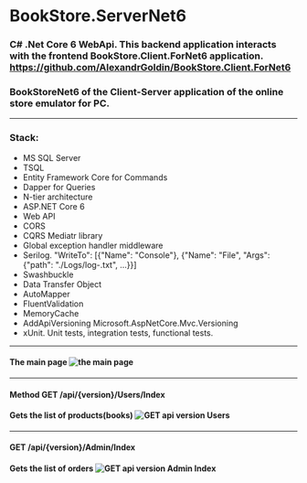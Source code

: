 # BookStore.ServerNet6

### C# .Net Core 6 WebApi. This backend  application interacts with the frontend BookStore.Client.ForNet6 application. https://github.com/AlexandrGoldin/BookStore.Client.ForNet6
### BookStoreNet6 of the Client-Server application of the online store emulator for PC. 
___
### Stack:
* MS SQL Server
* TSQL
* Entity Framework Core for Commands
* Dapper for Queries
* N-tier architecture
* ASP.NET Core 6
* Web API
* CORS
* CQRS Mediatr library
* Global exception handler middleware
* Serilog. "WriteTo": [{"Name": "Console"}, {"Name": "File", "Args": {"path": "./Logs/log-.txt", ...}}]
* Swashbuckle
* Data Transfer Object
* AutoMapper
* FluentValidation
* MemoryCache
* AddApiVersioning Microsoft.AspNetCore.Mvc.Versioning
* xUnit. Unit tests, integration tests, functional tests. 
___
#### The main page ![the main page](https://github.com/user-attachments/assets/7a39eaf1-f124-46c5-8d47-b8fcd3211ca1)
______
#### Method GET /api/{version}/Users/Index  
#### Gets the list of products(books) ![GET api version Users](https://github.com/user-attachments/assets/1b4ffd97-9b9b-4e6a-8bf3-755776070cbb)
____
#### GET /api/{version}/Admin/Index  
#### Gets the list of orders ![GET api version Admin Index](https://github.com/user-attachments/assets/2054c255-9231-4fea-ab1c-4ef35da631bc)

